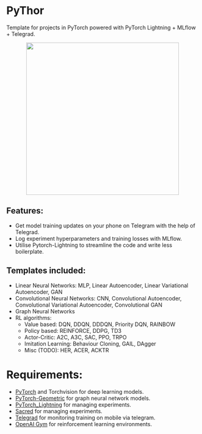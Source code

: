 # PyThor
Template for projects in PyTorch powered with PyTorch Lightning + MLflow + Telegrad.
<p align="center">
  <img src="https://media.giphy.com/media/WmuDTrWdBcOiKbrLFe/giphy.gif" width="400"/>
</p>

## Features:
* Get model training updates on your phone on Telegram with the help of Telegrad.
* Log experiment hyperparameters and training losses with MLflow.
* Utilise Pytorch-Lightning to streamline the code and write less boilerplate.

## Templates included:
* Linear Neural Networks: MLP, Linear Autoencoder, Linear Variational Autoencoder, GAN
* Convolutional Neural Networks: CNN, Convolutional Autoencoder, Convolutional Variational Autoencoder, Convolutional GAN
* Graph Neural Networks
* RL algorithms: 
  * Value based: DQN, DDQN, DDDQN, Priority DQN, RAINBOW
  * Policy based: REINFORCE, DDPG, TD3
  * Actor-Critic: A2C, A3C, SAC, PPO, TRPO
  * Imitation Learning: Behaviour Cloning, GAIL, DAgger
  * Misc (TODO): HER, ACER, ACKTR



# Requirements:
* [PyTorch](https://pytorch.org/) and Torchvision for deep learning models.
* [PyTorch-Geometric](https://pytorch-geometric.readthedocs.io/en/latest/) for graph neural network models.
* [PyTorch_Lightning](https://pytorch-lightning.readthedocs.io/en/latest/) for managing experiments.
* [Sacred](https://sacred.readthedocs.io/en/stable/quickstart.html) for managing experiments.
* [Telegrad](https://github.com/eyalzk/telegrad) for monitoring training on mobile via telegram.
* [OpenAI Gym](https://gym.openai.com/) for reinforcement learning environments.

